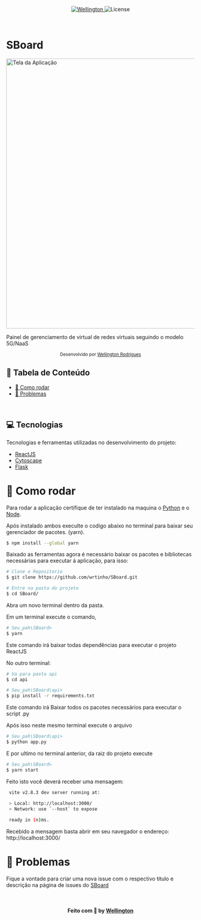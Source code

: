 

<p align="center">	
   <a href="https://www.linkedin.com/in/wellington123/">
      <img alt="Wellington" src="https://img.shields.io/badge/-Wellington123-5965e0?style=flat&logo=Linkedin&logoColor=white" />
   </a>
  
  <img alt="License" src="https://img.shields.io/badge/license-MIT-5965e0">
</p>
   <br>



<p align="center">
   <h1>SBoard</h1>

   <img src="https://github.com/wrtinho/SBoard/blob/main/src/assets/ScreenExemple.png" alt="Tela da Aplicação" width="720"/>

</p>

Painel de gerenciamento de virtual de redes virtuais seguindo o modelo 5G/NaaS




<div align="center">
   <sub>Desenvolvido por 
    <a href="https://github.com/wrtinho">Wellington Rodrigues</a> 
  </sub>
</div>

## :pushpin: Tabela de Conteúdo

- [:construction_worker: Como rodar](#construction_worker-como-rodar)
- [:bug: Problemas](#bug-problemas)




<br>

## :computer: Tecnologias
Tecnologias e ferramentas utilizadas no desenvolvimento do projeto:

* [ReactJS](https://reactjs.org/) 
* [Cytoscape](http://js.cytoscape.org/)
* [Flask](https://flask.palletsprojects.com/) 



# :construction_worker: Como rodar
Para rodar a aplicação certifique de ter instalado na maquina o [Python](https://www.python.org/) e o [Node](https://nodejs.org/en/download/).

Após instalado ambos execulte o codigo abaixo no terminal para baixar seu gerenciador de pacotes. (yarn).
```bash
$ npm install --global yarn
```

Baixado as ferramentas agora é necessário baixar os pacotes e bibliotecas necessárias para executar á aplicação, para isso:

```bash
# Clone o Repositorio
$ git clone https://github.com/wrtinho/SBoard.git

# Entre na pasta do projeto
$ cd SBoard/
```
Abra um novo terminal dentro da pasta. 

Em um terminal execute o comando,
```bash
# Seu_pah\SBoard>
$ yarn
```
Este comando irá baixar todas dependências para executar o projeto ReactJS

No outro terminal:
```bash
# Va para pasta api
$ cd api

# Seu_pah\SBoard\api>
$ pip install -r requirements.txt
```
Este comando irá Baixar todos os pacotes necessários para executar o script .py

Após isso neste mesmo terminal execute o arquivo
```bash
# Seu_pah\SBoard\api>
$ python app.py
```

E por ultimo no terminal anterior, da raiz do projeto execute 
```bash
# Seu_pah\SBoard>
$ yarn start
```

Feito isto você deverá receber uma mensagem: 
 

 ```bash
  vite v2.8.3 dev server running at:
  
  > Local: http://localhost:3000/
  > Network: use `--host` to expose

  ready in (n)ms.

```
Recebido a mensagem basta abrir em seu navegador o endereço: http://localhost:3000/ 


# :bug: Problemas

Fique a vontade para criar uma nova issue com o respectivo titulo e descrição na página de issues do [SBoard](https://github.com/wrtinho/SBoard/issues)


<br>

<h4 align="center">
    Feito com 💜 by <a href="https://www.linkedin.com/in/wellington123/" target="_blank">Wellington </a>
</h4>
